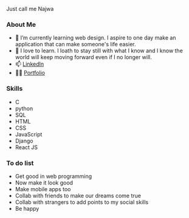 Just call me Najwa

### About Me
- 🌱 I’m currently learning web design. I aspire to one day make an application that can make someone's life easier.
- 📖 I love to learn. I loath to stay still with what I know and I know the world will keep moving forward even if I no longer will.
- 📫  [LinkedIn](www.linkedin.com/in/izzatul-najwa-binti-ismail)
- 👩‍💻  [Portfolio](https://izzywa.github.io/portfolio/)

### Skills
- C
- python
- SQL
- HTML
- CSS
- JavaScript
- Django
- React JS

### To do list
- Get good in web programming
- Now make it look good
- Make mobile apps too
- Collab with friends to make our dreams come true
- Collab with strangers to add points to my social skills
- Be happy 

<!---
Izzywa/Izzywa is a ✨ special ✨ repository because its `README.md` (this file) appears on your GitHub profile.
You can click the Preview link to take a look at your changes.
--->
